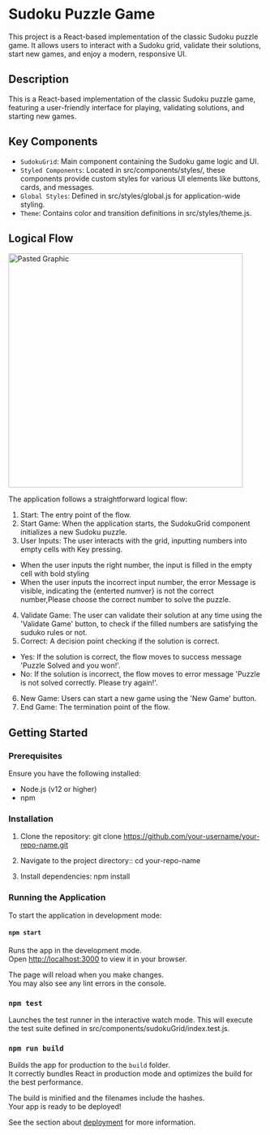 # Sudoku Puzzle Game

This project is a React-based implementation of the classic Sudoku puzzle game. It allows users to interact with a Sudoku grid, validate their solutions, start new games, and enjoy a modern, responsive UI.

## Description

This is a React-based implementation of the classic Sudoku puzzle game, featuring a user-friendly interface for playing, validating solutions, and starting new games.

## Key Components 

* `SudokuGrid`: Main component containing the Sudoku game logic and UI.
* `Styled Components`: Located in src/components/styles/, these components provide custom styles for various UI elements like buttons, cards, and messages.
* `Global Styles`: Defined in src/styles/global.js for application-wide styling.
* `Theme`: Contains color and transition definitions in src/styles/theme.js.

## Logical Flow

<img width="462" alt="Pasted Graphic" src="https://github.com/SakshiGrg/suduko-game-app/assets/52864853/4006c9ca-ccc1-45c7-a0f5-02dece219ee5">


The application follows a straightforward logical flow:

1. Start: The entry point of the flow.
2. Start Game: When the application starts, the SudokuGrid component initializes a new Sudoku puzzle.
3. User Inputs: The user interacts with the grid, inputting numbers into empty cells with Key pressing. 
  * When the user inputs the right number, the input is filled in the empty cell with bold styling
  * When the user inputs the incorrect input number, the error Message is visible, indicating the {enterted numver} is not the correct number,Please choose the correct number to solve the puzzle.
4. Validate Game: The user can validate their solution at any time using the 'Validate Game' button, to check if the filled numbers are satisfying the suduko rules or not.
5. Correct: A decision point checking if the solution is correct.
  * Yes: If the solution is correct, the flow moves to success message 'Puzzle Solved and you won!'.
  * No: If the solution is incorrect, the flow moves to error message 'Puzzle is not solved correctly. Please try again!'.
6. New Game: Users can start a new game using the 'New Game' button.
7. End Game:  The termination point of the flow.


## Getting Started

### Prerequisites
Ensure you have the following installed:

* Node.js (v12 or higher)
* npm 


### Installation

1. Clone the repository:
git clone https://github.com/your-username/your-repo-name.git

2. Navigate to the project directory::
cd your-repo-name

3. Install dependencies:
npm install

### Running the Application
To start the application in development mode:

#### `npm start`

Runs the app in the development mode.\
Open [http://localhost:3000](http://localhost:3000) to view it in your browser.

The page will reload when you make changes.\
You may also see any lint errors in the console.

### `npm test`

Launches the test runner in the interactive watch mode.
This will execute the test suite defined in src/components/sudokuGrid/index.test.js.

### `npm run build`

Builds the app for production to the `build` folder.\
It correctly bundles React in production mode and optimizes the build for the best performance.

The build is minified and the filenames include the hashes.\
Your app is ready to be deployed!

See the section about [deployment](https://facebook.github.io/create-react-app/docs/deployment) for more information.





